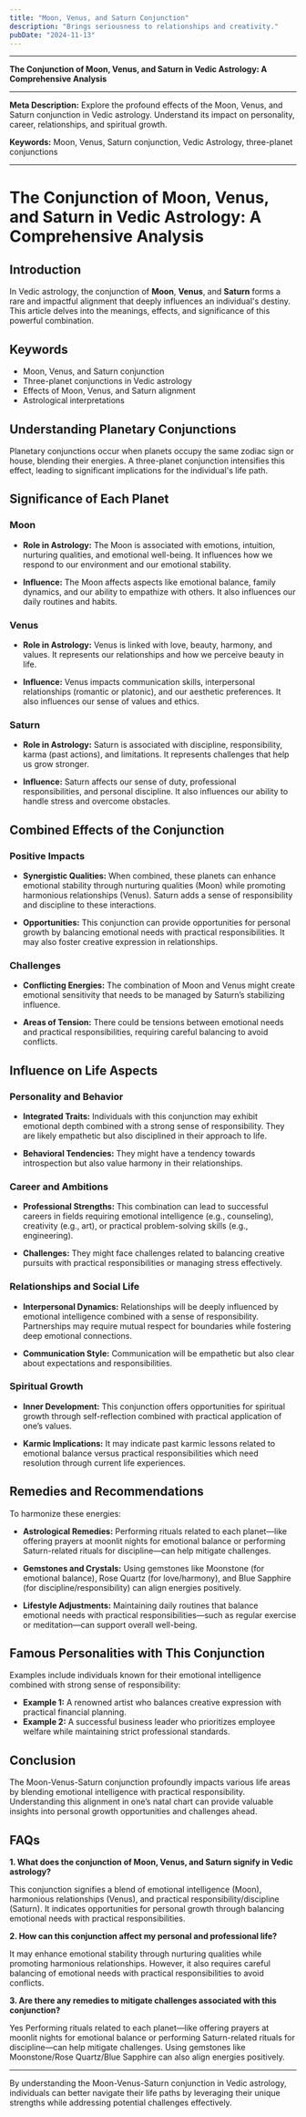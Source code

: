 ```yaml
---
title: "Moon, Venus, and Saturn Conjunction"
description: "Brings seriousness to relationships and creativity."
pubDate: "2024-11-13"
---
```


---

**The Conjunction of Moon, Venus, and Saturn in Vedic Astrology: A Comprehensive Analysis**

---

**Meta Description:**
Explore the profound effects of the Moon, Venus, and Saturn conjunction in Vedic astrology. Understand its impact on personality, career, relationships, and spiritual growth.

**Keywords:**
Moon, Venus, Saturn conjunction, Vedic Astrology, three-planet conjunctions

---

# The Conjunction of Moon, Venus, and Saturn in Vedic Astrology: A Comprehensive Analysis

## Introduction

In Vedic astrology, the conjunction of **Moon**, **Venus**, and **Saturn** forms a rare and impactful alignment that deeply influences an individual's destiny. This article delves into the meanings, effects, and significance of this powerful combination.

## Keywords

- Moon, Venus, and Saturn conjunction
- Three-planet conjunctions in Vedic astrology
- Effects of Moon, Venus, and Saturn alignment
- Astrological interpretations

## Understanding Planetary Conjunctions

Planetary conjunctions occur when planets occupy the same zodiac sign or house, blending their energies. A three-planet conjunction intensifies this effect, leading to significant implications for the individual's life path.

## Significance of Each Planet

### Moon

- **Role in Astrology:** The Moon is associated with emotions, intuition, nurturing qualities, and emotional well-being. It influences how we respond to our environment and our emotional stability.
  
- **Influence:** The Moon affects aspects like emotional balance, family dynamics, and our ability to empathize with others. It also influences our daily routines and habits.

### Venus

- **Role in Astrology:** Venus is linked with love, beauty, harmony, and values. It represents our relationships and how we perceive beauty in life.
  
- **Influence:** Venus impacts communication skills, interpersonal relationships (romantic or platonic), and our aesthetic preferences. It also influences our sense of values and ethics.

### Saturn

- **Role in Astrology:** Saturn is associated with discipline, responsibility, karma (past actions), and limitations. It represents challenges that help us grow stronger.
  
- **Influence:** Saturn affects our sense of duty, professional responsibilities, and personal discipline. It also influences our ability to handle stress and overcome obstacles.

## Combined Effects of the Conjunction

### Positive Impacts

- **Synergistic Qualities:** When combined, these planets can enhance emotional stability through nurturing qualities (Moon) while promoting harmonious relationships (Venus). Saturn adds a sense of responsibility and discipline to these interactions.
  
- **Opportunities:** This conjunction can provide opportunities for personal growth by balancing emotional needs with practical responsibilities. It may also foster creative expression in relationships.

### Challenges

- **Conflicting Energies:** The combination of Moon and Venus might create emotional sensitivity that needs to be managed by Saturn’s stabilizing influence.
  
- **Areas of Tension:** There could be tensions between emotional needs and practical responsibilities, requiring careful balancing to avoid conflicts.

## Influence on Life Aspects

### Personality and Behavior

- **Integrated Traits:** Individuals with this conjunction may exhibit emotional depth combined with a strong sense of responsibility. They are likely empathetic but also disciplined in their approach to life.
  
- **Behavioral Tendencies:** They might have a tendency towards introspection but also value harmony in their relationships.

### Career and Ambitions

- **Professional Strengths:** This combination can lead to successful careers in fields requiring emotional intelligence (e.g., counseling), creativity (e.g., art), or practical problem-solving skills (e.g., engineering).
  
- **Challenges:** They might face challenges related to balancing creative pursuits with practical responsibilities or managing stress effectively.

### Relationships and Social Life

- **Interpersonal Dynamics:** Relationships will be deeply influenced by emotional intelligence combined with a sense of responsibility. Partnerships may require mutual respect for boundaries while fostering deep emotional connections.
  
- **Communication Style:** Communication will be empathetic but also clear about expectations and responsibilities.

### Spiritual Growth

- **Inner Development:** This conjunction offers opportunities for spiritual growth through self-reflection combined with practical application of one’s values.
  
- **Karmic Implications:** It may indicate past karmic lessons related to emotional balance versus practical responsibilities which need resolution through current life experiences.

## Remedies and Recommendations

To harmonize these energies:

- **Astrological Remedies:** Performing rituals related to each planet—like offering prayers at moonlit nights for emotional balance or performing Saturn-related rituals for discipline—can help mitigate challenges.
  
- **Gemstones and Crystals:** Using gemstones like Moonstone (for emotional balance), Rose Quartz (for love/harmony), and Blue Sapphire (for discipline/responsibility) can align energies positively.
  
- **Lifestyle Adjustments:** Maintaining daily routines that balance emotional needs with practical responsibilities—such as regular exercise or meditation—can support overall well-being.

## Famous Personalities with This Conjunction

Examples include individuals known for their emotional intelligence combined with strong sense of responsibility:

*   **Example 1:** A renowned artist who balances creative expression with practical financial planning.
*   **Example 2:** A successful business leader who prioritizes employee welfare while maintaining strict professional standards.

## Conclusion

The Moon-Venus-Saturn conjunction profoundly impacts various life areas by blending emotional intelligence with practical responsibility. Understanding this alignment in one’s natal chart can provide valuable insights into personal growth opportunities and challenges ahead.

## FAQs

**1. What does the conjunction of Moon, Venus, and Saturn signify in Vedic astrology?**

This conjunction signifies a blend of emotional intelligence (Moon), harmonious relationships (Venus), and practical responsibility/discipline (Saturn). It indicates opportunities for personal growth through balancing emotional needs with practical responsibilities.

**2. How can this conjunction affect my personal and professional life?**

It may enhance emotional stability through nurturing qualities while promoting harmonious relationships. However, it also requires careful balancing of emotional needs with practical responsibilities to avoid conflicts.

**3. Are there any remedies to mitigate challenges associated with this conjunction?**

Yes Performing rituals related to each planet—like offering prayers at moonlit nights for emotional balance or performing Saturn-related rituals for discipline—can help mitigate challenges. Using gemstones like Moonstone/Rose Quartz/Blue Sapphire can also align energies positively.

---

By understanding the Moon-Venus-Saturn conjunction in Vedic astrology, individuals can better navigate their life paths by leveraging their unique strengths while addressing potential challenges effectively.
